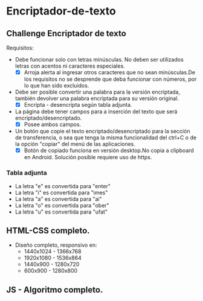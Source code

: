 # Encriptador-de-texto
## Challenge Encriptador de texto
Requisitos:
 
- Debe funcionar solo con letras minúsculas. No deben ser utilizados letras con acentos ni caracteres especiales.
    - [x] Arroja alerta al ingresar 
           otros caracteres que no sean   minúsculas.De los requisitos no se desprende que deba funcionar con números, por lo que han sido excluidos.
- Debe ser posible convertir una palabra para la versión encriptada, 
  también devolver una palabra encriptada para su versión original.
    - [x] Encripta - desencripta según tabla adjunta.
- La página debe tener campos para a inserción del texto que será 
  encriptado/desencriptado. 
    - [x] Posee ambos campos. 
- Un botón que copie el texto encriptado/desencriptado para la sección de transferencia, o sea que tenga la misma funcionalidad del ctrl+C o de la opción "copiar" del menú de las aplicaciones.
    - [x] Botón de copiado funciona en versión desktop.No copia a clipboard en Android. Solución posible requiere uso de https.

### Tabla adjunta
- La letra "e" es convertida para "enter"
- La letra "i" es convertida para "imes"
- La letra "a" es convertida para "ai"
- La letra "o" es convertida para "ober"
- La letra "u" es convertida para "ufat"

## HTML-CSS completo.
  - Diseño completo, responsivo en:
    - 1440x1024  - 1366x768
    - 1920x1080  - 1536x864
    - 1440x900   - 1280x720
    - 600x900  - 1280x800
## JS - Algoritmo completo.
  

